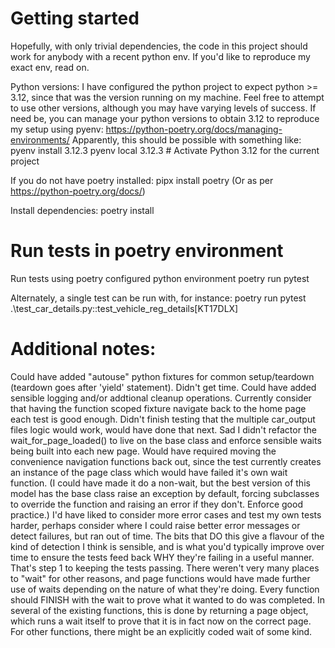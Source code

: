 Getting started
================
Hopefully, with only trivial dependencies, the code in this project should work for anybody with a recent python env.
If you'd like to reproduce my exact env, read on.

Python versions:
I have configured the python project to expect python >= 3.12, since that was the version running on my machine. 
Feel free to attempt to use other versions, although you may have varying levels of success.
If need be, you can manage your python versions to obtain 3.12 to reproduce my setup using pyenv:
https://python-poetry.org/docs/managing-environments/
Apparently, this should be possible with something like:
pyenv install 3.12.3
pyenv local 3.12.3  # Activate Python 3.12 for the current project

If you do not have poetry installed:
pipx install poetry
(Or as per https://python-poetry.org/docs/)

Install dependencies:
poetry install

Run tests in poetry environment
===============================
Run tests using poetry configured python environment
poetry run pytest

Alternately, a single test can be run with, for instance:
poetry run pytest .\test_car_details.py::test_vehicle_reg_details[KT17DLX]

Additional notes:
=================
Could have added "autouse" python fixtures for common setup/teardown (teardown goes after 'yield' statement). Didn't get time. Could have added sensible logging and/or addtional cleanup operations.
Currently consider that having the function scoped fixture navigate back to the home page each test is good enough.
Didn't finish testing that the multiple car_output files logic would work, would have done that next.
Sad I didn't refactor the wait_for_page_loaded() to live on the base class and enforce sensible waits being built into each new page. Would have required moving the convenience navigation functions back out, since the test currently creates an instance of the page class which would have failed it's own wait function. (I could have made it do a non-wait, but the best version of this model has the base class raise an exception by default, forcing subclasses to override the function and raising an error if they don't. Enforce good practice.)
I'd have liked to consider more error cases and test my own tests harder, perhaps consider where I could raise better error messages or detect failures, but ran out of time. The bits that DO this give a flavour of the kind of detection I think is sensible, and is what you'd typically improve over time to ensure the tests feed back WHY they're failing in a useful manner. That's step 1 to keeping the tests passing.
There weren't very many places to "wait" for other reasons, and page functions would have made further use of waits depending on the nature of what they're doing. Every function should FINISH with the wait to prove what it wanted to do was completed. In several of the existing functions, this is done by returning a page object, which runs a wait itself to prove that it is in fact now on the correct page. For other functions, there might be an explicitly coded wait of some kind.
